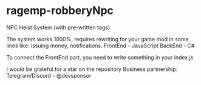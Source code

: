 # ragemp-robberyNpc
NPC Heist System (with pre-written tags)

The system works 1000%, requires rewriting for your game mod in some lines like: issuing money, notifications.
FrontEnd - JavaScript
BackEnd - C#

To connect the FrontEnd part, you need to write something in your index.js

I would be grateful for a star on the repository
Business partnership:
Telegram/Discord - @devsponsor
